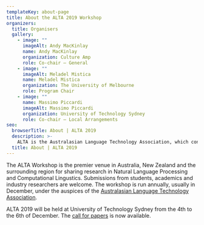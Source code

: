 ```yaml
---
templateKey: about-page
title: About the ALTA 2019 Workshop
organizers:
  title: Organisers
  gallery:
    - image: ""
      imageAlt: Andy MacKinlay
      name: Andy MacKinlay
      organization: Culture Amp
      role: Co-chair – General
    - image: ""
      imageAlt: Meladel Mistica
      name: Meladel Mistica
      organization: The University of Melbourne
      role: Program Chair
    - image: ""
      name: Massimo Piccardi
      imageAlt: Massimo Piccardi
      organization: University of Technology Sydney
      role: Co-chair – Local Arrangements
seo:
  browserTitle: About | ALTA 2019
  description: >-
    ALTA is the Australasian Language Technology Association, which connects NLP researchers around Australia and New Zealand. On of the primary purposes of ALTA is organise the ALTA Workshop – the premier workshop in Australasia for sharing research in Natural Language Processing and Computational Lingustics. Submissions from students, academics and industry researchers are welcome.
  title: About | ALTA 2019
---
```

The ALTA Workshop is the premier venue in Australia, New Zealand and the surrounding region for sharing research in Natural Language Processing and Computational Lingustics. Submissions from students, academics and industry researchers are welcome. The workshop is run annually, usually in December, under the auspices of the [Australasian Language Technology Association](https://www.alta.asn.au).

ALTA 2019 will be held at University of Technology Sydney from the 4th to the 6th of December. The [call for papers](/call-for-papers) is now available.
